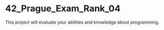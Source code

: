 # 42_Prague_Exam_Rank_04
This project will evaluate your abilities and knowledge about programming. 
